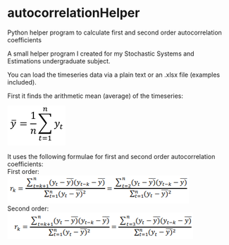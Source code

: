 # autocorrelationHelper
Python helper program to calculate first and second order autocorrelation coefficients

A small helper program I created for my Stochastic Systems and Estimations undergraduate subject.

You can load the timeseries data via a plain text or an .xlsx file (examples included).

First it finds the arithmetic mean (average) of the timeseries:

![Arithmetic mean](img/arith.png)

It uses the following formulae for first and second order autocorrelation coefficients:
<br>
First order:
<br>
![First order](img/firstOrderACR.png)
<br>
Second order:
<br>
![Second order](img/secondOrderACR.png)
